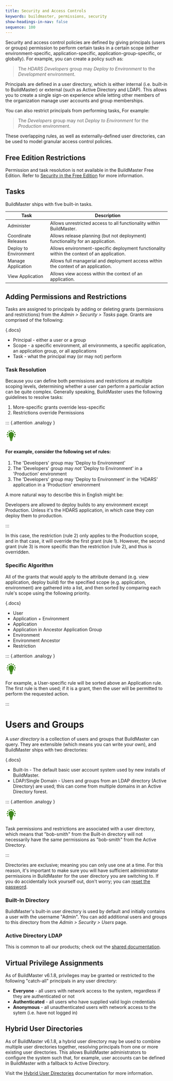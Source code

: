 ```yaml
---
title: Security and Access Controls
keywords: buildmaster, permissions, security
show-headings-in-nav: false
sequence: 100
---
```


Security and access control policies are defined by giving principals (users or groups) permission to perform certain tasks in a certain scope (either environment-specific, application-specific, application-group-specific, or globally). For example, you can create a policy such as: 

> The *HDARS Developers* group may *Deploy to Environment* to the *Development* environment.

Principals are defined in a user directory, which is either internal (i.e. built-in to BuildMaster) or external (such as Active Directory and LDAP). This allows you to create a single sign-on experience while letting other members of the organization manage user accounts and group memberships.

You can also restrict principals from performing tasks, For example:

> The *Developers* group may not *Deploy to Environment* for the *Production* environment.

These overlapping rules, as well as externally-defined user directories, can be used to model granular access control policies.

## Free Edition Restrictions

Permission and task resolution is not available in the BuildMaster Free Edition. Refer to [Security in the Free Edition](security/free-edition) for more information. 

## Tasks

BuildMaster ships with five built-in tasks.

| Task | Description | 
|---|---|
| Administer | Allows unrestricted access to all functionality within BuildMaster. | 
| Coordinate Releases | Allows release planning (but not deployment) functionality for an application. | 
| Deploy to Environment | Allows environment-specific deployment functionality within the context of an application. | 
| Manage Application | Allows full managerial and deployment access within the context of an application. | 
| View Application | Allows view access within the context of an application. |

## Adding Permissions and Restrictions

Tasks are assigned to principals by adding or deleting grants (permissions and restrictions) from the _Admin > Security > Tasks_ page. Grants are comprised of the following:

{.docs}
*   Principal - either a user or a group
*   Scope - a specific environment, all environments, a specific application, an application group, or all applications
*   Task - what the principal may (or may not) perform

### Task Resolution

Because you can define both permissions and restrictions at multiple scoping levels, determining whether a user can perform a particular action can be quite complex. Generally speaking, BuildMaster uses the following guidelines to resolve tasks:

1.  More-specific grants override less-specific
2.  Restrictions override Permissions

::: {.attention .analogy }

![Light bulb](/resources/images/icons/analogy.png)

#### For example, consider the following set of rules:

1.  The 'Developers' group may 'Deploy to Environment'
2.  The 'Developers' group may _not_ 'Deploy to Environment' in a 'Production' environment
3.  The 'Developers' group may 'Deploy to Environment' in the 'HDARS' application in a 'Production' environment

A more natural way to describe this in English might be:

Developers are allowed to deploy builds to any environment except Production. Unless it's the HDARS application, in which case they *can* deploy them to production.

:::

In this case, the restriction (rule 2) only applies to the Production scope, and in that case, it will override the first grant (rule 1). However, the second grant (rule 3) is more specific than the restriction (rule 2), and thus is overridden.

### Specific Algorithm

All of the grants that would apply to the attribute demand (e.g. view application, deploy build) for the specified scope (e.g. application, environment) are gathered into a list, and then sorted by comparing each rule's scope using the following priority.

{.docs}
 - User
 - Application + Environment
 - Application
 - Application in Ancestor Application Group
 - Environment
 - Environment Ancestor
 - Restriction

::: {.attention .analogy }

![Light bulb](/resources/images/icons/analogy.png)

For example, a User-specific rule will be sorted above an Application rule. The first rule is then used; if it is a grant, then the user will be permitted to perform the requested action.

:::

# Users and Groups

A _user directory_ is a collection of users and groups that BuildMaster can query. They are extensible (which means you can write your own), and BuildMaster ships with two directories:

{.docs}
 - Built-In - The default basic user account system used by new installs of BuildMaster.
 - LDAP/Single Domain - Users and groups from an LDAP directory (Active Directory) are used; this can come from multiple domains in an Active Directory forest.

::: {.attention .analogy }

![Light bulb](/resources/images/icons/analogy.png)

Task permissions and restrictions are associated with a user directory, which means that "bob-smith" from the Built-in directory will not necessarily have the same permissions as "bob-smith" from the Active Directory.

:::

Directories are exclusive; meaning you can only use one at a time. For this reason, it's important to make sure you will have sufficient administrator permissions in BuildMaster for the user directory you are switching to. If you do accidentally lock yourself out, don't worry; you can [reset the password](/support/documentation/various/ldap/troubleshooting#locked-out).

### Built-In Directory

BuildMaster's built-in user directory is used by default and initially contains a user with the username "Admin". You can add additional users and groups to this directory from the _Admin > Security > Users_ page.

### Active Directory LDAP

This is common to all our products; check out the [shared documentation](/support/documentation/various/ldap/ldap-active-directory).

## Virtual Privilege Assignments

As of BuildMaster v6.1.8, privileges may be granted or restricted to the following "catch-all" principals in any user directory:

 - **Everyone** - all users with network access to the system, regardless if they are authenticated or not
 - **Authenticated** - all users who have supplied valid login credentials
 - **Anonymous** - all unauthenticated users with network access to the sytem (i.e. have not logged in)

## Hybrid User Directories

As of BuildMaster v6.1.8, a hybrid user directory may be used to combine multiple user directories together, resolving principals from one or more existing user directories. This allows BuildMaster administrators to configure the system such that, for example, user accounts can be defined in BuildMaster with a fallback to Active Directory.

Visit the [Hybrid User Directories](/support/documentation/various/ldap/combining-with-built-in) documentation for more information.